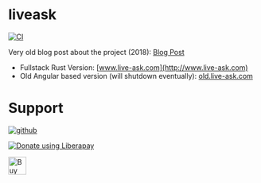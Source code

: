 # liveask

[![CI](https://github.com/liveask/liveask/actions/workflows/ci.yml/badge.svg)](https://github.com/liveask/liveask/actions/workflows/ci.yml)

Very old blog post about the project (2018): [Blog Post](https://blog.extrawurst.org/general/webdev/2018/04/02/liveask.html)


* Fullstack Rust Version: [www.live-ask.com](http://www.live-ask.com) 
* Old Angular based version (will shutdown eventually): [old.live-ask.com](http://old.live-ask.com)

# Support

[![github](https://img.shields.io/badge/-GitHub%20Sponsors-fafbfc?logo=GitHub%20Sponsors)](https://github.com/sponsors/extrawurst)

<a href="https://liberapay.com/extrawurst/donate"><img alt="Donate using Liberapay" src="https://liberapay.com/assets/widgets/donate.svg"></a>

<a href='https://ko-fi.com/B0B6GMW1T' target='_blank'><img height='36' style='border:0px;height:36px;' src='https://storage.ko-fi.com/cdn/kofi4.png?v=3' border='0' alt='Buy Me a Coffee at ko-fi.com' /></a>